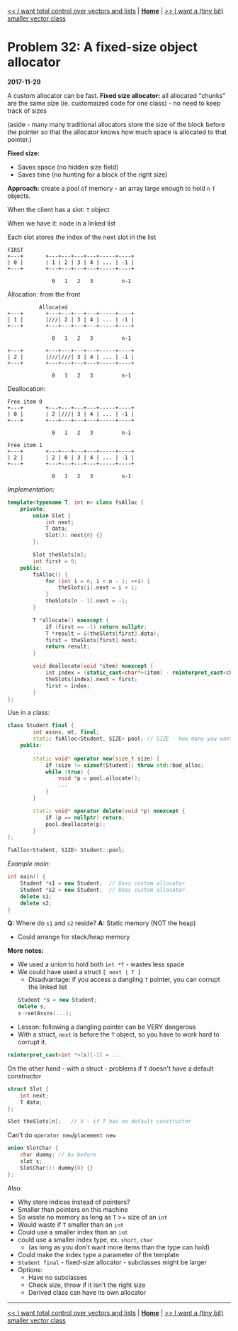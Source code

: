 [<< I want total control over vectors and lists](./problem_31.md) | [**Home**](../README.md) | [>> I want a (tiny bit) smaller vector class](./problem_33.md) 

# Problem 32: A fixed-size object allocator
**2017-11-29**

A custom allocator can be fast.
**Fixed size allocator:** all allocated "chunks" are the same size (ie. customaized code for one class) - no need to keep track of sizes

(aside - many many traditional allocators store the size of the block before the pointer so that the allocator knows how much space is allocated to that pointer.)

**Fixed size:**
- Saves space (no hidden size field)
- Saves time (no hunting for a block of the right size)

**Approach:** create a pool of memory  - an array large enough to hold `n` `T` objects.

When the client has a slot: `T` object

When we have it: node in a linked list

Each slot stores the index of the next slot in the list

```
FIRST
+---+       +---+---+---+---+-----+----+
| 0 |       | 1 | 2 | 3 | 4 | ... | -1 |
+---+       +---+---+---+---+-----+----+

              0   1   2   3         n-1
```

Allocation: from the front

```
          Allocated
+---+       +---+---+---+---+-----+----+
| 1 |       |///| 2 | 3 | 4 | ... | -1 |
+---+       +---+---+---+---+-----+----+

              0   1   2   3         n-1

+---+       +---+---+---+---+-----+----+
| 2 |       |///|///| 3 | 4 | ... | -1 |
+---+       +---+---+---+---+-----+----+

              0   1   2   3         n-1
```

Deallocation: 

```
Free item 0
+---+       +---+---+---+---+-----+----+
| 0 |       | 2 |///| 3 | 4 | ... | -1 |
+---+       +---+---+---+---+-----+----+

              0   1   2   3         n-1

Free item 1
+---+       +---+---+---+---+-----+----+
| 2 |       | 2 | 0 | 3 | 4 | ... | -1 |
+---+       +---+---+---+---+-----+----+

              0   1   2   3         n-1
```

_Implementation:_

```C++
template<typename T, int n> class fsAlloc {
    private:
        union Slot {
            int next;
            T data;
            Slot(): next{0} {}
        };

        Slot theSlots[n];
        int first = 0;
    public:
        fsAlloc() {
            for (int i = 0; i < n - 1; ++i) {
                theSlots[i].next = i + 1;
            }
            theSlots[n - 1].next = -1;
        }

        T *allocate() noexcept {
            if (first == -1) return nullptr;
            T *result = &(theSlots[first].data);
            first = theSlots[first].next;
            return result;
        }

        void deallocate(void *item) noexcept {
            int index = (static_cast<char*>(item) - reinterpret_cast<char*>(theSlots)) / sizeof(Slot);
            theSlots[index].next = first;
            first = index;
        }
};
```

Use in a class:

```C++
class Student final {
        int assns, mt, final;     
        static fsAlloc<Student, SIZE> pool; // SIZE - how many you want
    public:
        ...
        static void* operator new(size_t size) {
            if (size != sizeof(Student)) throw std::bad_alloc;
            while (true) {
                void *p = pool.allocate();
                ...
            }
        }

        static void* operator delete(void *p) noexcept {
            if (p == nullptr) return;
            pool.deallocate(p);
        }
};

fsAlloc<Student, SIZE> Student::pool;
```

_Example main:_
```C++
int main() {
    Student *s1 = new Student;  // Uses custom allocator
    Student *s2 = new Student;  // Uses custom allocator
    delete s1;
    delete s2;
}
```

**Q:** Where do `s1` and `s2` reside?
**A:** Static memory (NOT the heap)
- Could arrange for stack/heap memory

**More notes:** 
- We used a union to hold both `int *T` - wastes less space
- We could have used a struct `[ next | T ]`
    - Disadvantage: if you access a dangling `T` pointer, you can corrupt the linked list
    ```C++
    Student *s = new Student;
    delete s;
    s->setAssns(...);
    ```
- Lesson: following a dangling pointer can be VERY dangerous
- With a struct, `next` is before the `T` object, so you have to work hard to corrupt it.
```C++
reinterpret_cast<int *>(s)[-1] = ...
```

On the other hand - with a struct - problems if `T` doesn't have a default constructor

```C++
struct Slot {
    int next;
    T data;
};

Slot theSlots[n];   // X - if T has no default constructor
```

Can't do `operator new`/`placement new`

```C++
union SlotChar {
    char dummy; // As before
    slot s;
    SlotChar(): dummy{0} {}
};
```

Also:
- Why store indices instead of pointers?
- Smaller than pointers on this machine
- So waste no memory as long as `T` >= size of an `int`
- Would waste if `T` smaller than an `int`
- Could use a smaller index than an `int`
- could use a smaller index type, ex. `short`, `char`
    - (as long as you don't want more items than the type can hold)
- Could make the index type a parameter of the template
- `Student final` - fixed-size allocator - subclasses might be larger
- Options: 
    - Have no subclasses
    - Check size, throw if it isn't the right size
    - Derived class can have its own allocator

---
[<< I want total control over vectors and lists](./problem_31.md) | [**Home**](../README.md) | [>> I want a (tiny bit) smaller vector class](./problem_33.md) 

